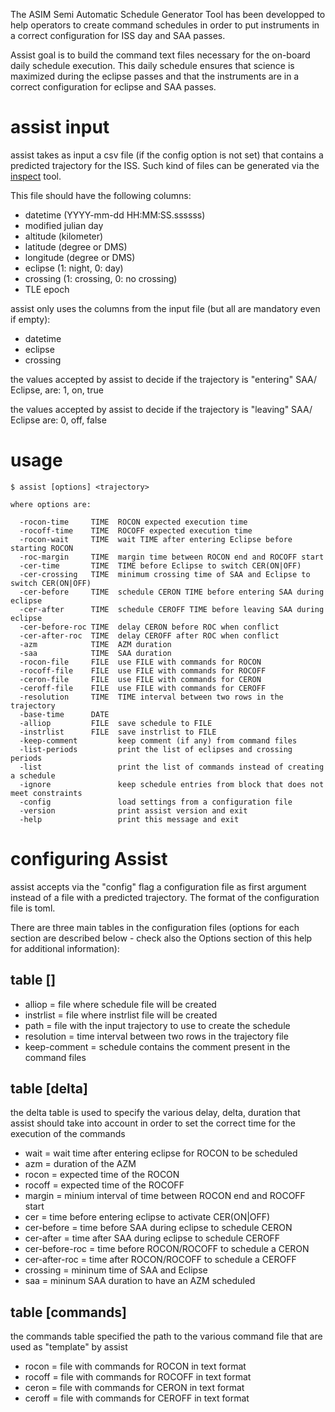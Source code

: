 The ASIM Semi Automatic Schedule Generator Tool has been developped to help operators
to create command schedules in order to put instruments in a correct configuration
for ISS day and SAA passes.

Assist goal is to build the command text files necessary for the on-board daily schedule execution. This daily schedule ensures that science is maximized during the eclipse passes and that the instruments are in a correct configuration for eclipse and SAA passes.

# assist input

assist takes as input a csv file (if the config option is not set) that contains
a predicted trajectory for the ISS. Such kind of files can be generated via the
[inspect](https://github.com/busoc/inspect) tool.

This file should have the following columns:

- datetime (YYYY-mm-dd HH:MM:SS.ssssss)
- modified julian day
- altitude (kilometer)
- latitude (degree or DMS)
- longitude (degree or DMS)
- eclipse (1: night, 0: day)
- crossing (1: crossing, 0: no crossing)
- TLE epoch

assist only uses the columns from the input file (but all are mandatory even if
empty):

- datetime
- eclipse
- crossing

the values accepted by assist to decide if the trajectory is "entering" SAA/
Eclipse, are: 1, on, true

the values accepted by assist to decide if the trajectory is "leaving" SAA/
Eclipse are: 0, off, false

# usage

```
$ assist [options] <trajectory>

where options are:

  -rocon-time     TIME  ROCON expected execution time
  -rocoff-time    TIME  ROCOFF expected execution time
  -rocon-wait     TIME  wait TIME after entering Eclipse before starting ROCON
  -roc-margin     TIME  margin time between ROCON end and ROCOFF start
  -cer-time       TIME  TIME before Eclipse to switch CER(ON|OFF)
  -cer-crossing   TIME  minimum crossing time of SAA and Eclipse to switch CER(ON|OFF)
  -cer-before     TIME  schedule CERON TIME before entering SAA during eclipse
  -cer-after      TIME  schedule CEROFF TIME before leaving SAA during eclipse
  -cer-before-roc TIME  delay CERON before ROC when conflict
  -cer-after-roc  TIME  delay CEROFF after ROC when conflict
  -azm            TIME  AZM duration
  -saa            TIME  SAA duration
  -rocon-file     FILE  use FILE with commands for ROCON
  -rocoff-file    FILE  use FILE with commands for ROCOFF
  -ceron-file     FILE  use FILE with commands for CERON
  -ceroff-file    FILE  use FILE with commands for CEROFF
  -resolution     TIME  TIME interval between two rows in the trajectory
  -base-time      DATE
  -alliop         FILE  save schedule to FILE
  -instrlist      FILE  save instrlist to FILE
  -keep-comment         keep comment (if any) from command files
  -list-periods         print the list of eclipses and crossing periods
  -list                 print the list of commands instead of creating a schedule
  -ignore               keep schedule entries from block that does not meet constraints
  -config               load settings from a configuration file
  -version              print assist version and exit
  -help                 print this message and exit
```

# configuring Assist

assist accepts via the "config" flag a configuration file as first argument
instead of a file with a predicted trajectory. The format of the configuration
file is toml.

There are three main tables in the configuration files (options for each section
are described below - check also the Options section of this help for additional
information):

## table []

* alliop       = file where schedule file will be created
* instrlist    = file where instrlist file will be created
* path         = file with the input trajectory to use to create the schedule
* resolution   = time interval between two rows in the trajectory file
* keep-comment = schedule contains the comment present in the command files

## table [delta]

the delta table is used to specify the various delay, delta, duration that assist
should take into account in order to set the correct time for the execution of
the commands

* wait           = wait time after entering eclipse for ROCON to be scheduled
* azm            = duration of the AZM
* rocon          = expected time of the ROCON
* rocoff         = expected time of the ROCOFF
* margin         = minium interval of time between ROCON end and ROCOFF start
* cer            = time before entering eclipse to activate CER(ON|OFF)
* cer-before     = time before SAA during eclipse to schedule CERON
* cer-after      = time after SAA during eclipse to schedule CEROFF
* cer-before-roc = time before ROCON/ROCOFF to schedule a CERON
* cer-after-roc  = time after ROCON/ROCOFF to schedule a CEROFF
* crossing       = mininum time of SAA and Eclipse
* saa            = mininum SAA duration to have an AZM scheduled

## table [commands]

the commands table specified the path to the various command file that are used
as "template" by assist

* rocon  = file with commands for ROCON in text format
* rocoff = file with commands for ROCOFF in text format
* ceron  = file with commands for CERON in text format
* ceroff = file with commands for CEROFF in text format
